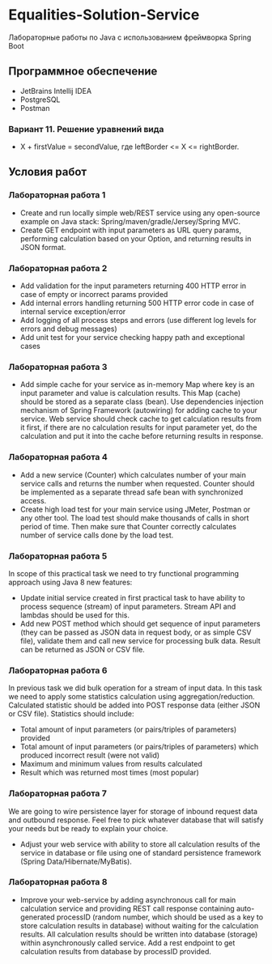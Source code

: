 # Equalities-Solution-Service
Лабораторные работы по Java с использованием фреймворка Spring Boot

## Программное обеспечение
* JetBrains Intellij IDEA
* PostgreSQL
* Postman

### Вариант 11. Решение уравнений вида
* X + firstValue = secondValue, где leftBorder <= X <= rightBorder.

## Условия работ
### Лабораторная работа 1
* Create and run locally simple web/REST service using any open-source example on Java stack: Spring/maven/gradle/Jersey/Spring MVC.
* Create GET endpoint with input parameters as URL query params, performing calculation based on your Option, and returning results in JSON format.

### Лабораторная работа 2
* Add validation for the input parameters returning 400 HTTP error in case of empty or incorrect params provided
* Add internal errors handling returning 500 HTTP error code in case of internal service exception/error
* Add logging of all process steps and errors (use different log levels for errors and debug messages)
* Add unit test for your service checking happy path and exceptional cases

### Лабораторная работа 3
* Add simple cache for your service as in-memory Map where key is an input parameter and value is calculation results. This Map (cache) should be stored as a separate class (bean). Use dependencies injection mechanism of Spring Framework (autowiring) for adding cache to your service. Web service should check cache to get calculation results from it first, if there are no calculation results for input parameter yet, do the calculation and put it into the cache before returning results in response.

### Лабораторная работа 4
* Add a new service (Counter) which calculates number of your main service calls and returns the number when requested. Counter should be implemented as a separate thread safe bean with synchronized access.
* Create high load test for your main service using JMeter, Postman or any other tool. The load test should make thousands of calls in short period of time. Then make sure that Counter correctly calculates number of service calls done by the load test.

### Лабораторная работа 5
In scope of this practical task we need to try functional programming approach using Java 8 new features:
* Update initial service created in first practical task to have ability to process sequence (stream) of input parameters. Stream API and lambdas should be used for this.
* Add new POST method which should get sequence of input parameters (they can be passed as JSON data in request body, or as simple CSV file), validate them and call new service for processing bulk data. Result can be returned as JSON or CSV file.

### Лабораторная работа 6
In previous task we did bulk operation for a stream of input data. In this task we need to apply some statistics calculation using aggregation/reduction. Calculated statistic should be added into POST response data (either JSON or CSV file). Statistics should include:
* Total amount of input parameters (or pairs/triples of parameters) provided
* Total amount of input parameters (or pairs/triples of parameters) which produced incorrect result (were not valid)
* Maximum and minimum values from results calculated
* Result which was returned most times (most popular)

### Лабораторная работа 7
We are going to wire persistence layer for storage of inbound request data and outbound response. Feel free to pick whatever database that will satisfy your needs but be ready to explain your choice.
* Adjust your web service with ability to store all calculation results of the service in database or file using one of standard persistence framework (Spring Data/Hibernate/MyBatis).

### Лабораторная работа 8
* Improve your web-service by adding asynchronous call for main calculation service and providing REST call response containing auto-generated processID (random number, which should be used as a key to store calculation results in database) without waiting for the calculation results. All calculation results should be written into database (storage) within asynchronously called service. Add a rest endpoint to get calculation results from database by processID provided.
